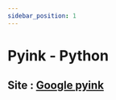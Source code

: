 ```yaml
---
sidebar_position: 1
---
```

# Pyink - Python

## Site : [Google pyink](https://github.com/google/pyink)


